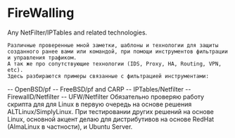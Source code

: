 # FireWalling
Any NetFilter/IPTables and related technologies.

    Различные проверенные мной заметки, шаблоны и технологии для защиты созданного ранее вами или командой, при помощи инструментов фильтрации и управления трафиком. 
    А так же про сопутствующие технологии (IDS, Proxy, HA, Routing, VPN, etc).
    Здесь разбираются примеры связанные с фильтрацией инструментами:
-- OpenBSD/pf
-- FreeBSD/pf and CARP
-- IPTables/Netfilter
-- FirewallD/Netfilter
-- UFW/Netfilter
    Обязательно проверяю работу скрипта для для Linux в первую очередь на основе решения ALTLinux/SimplyLinux.
    При тестировании других решений на основе Linux, основной акцент делаю для дистрибутивов на основе RedHat (AlmaLinux в частности), и Ubuntu Server. 
